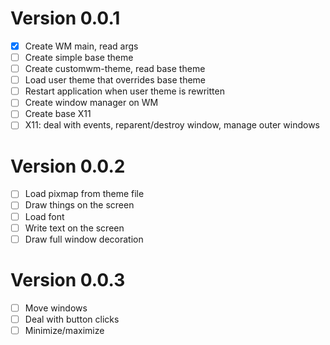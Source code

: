 # Version 0.0.1

- [x] Create WM main, read args
- [ ] Create simple base theme
- [ ] Create customwm-theme, read base theme
- [ ] Load user theme that overrides base theme
- [ ] Restart application when user theme is rewritten
- [ ] Create window manager on WM
- [ ] Create base X11
- [ ] X11: deal with events, reparent/destroy window, manage outer windows

# Version 0.0.2

- [ ] Load pixmap from theme file
- [ ] Draw things on the screen
- [ ] Load font
- [ ] Write text on the screen
- [ ] Draw full window decoration

# Version 0.0.3

- [ ] Move windows
- [ ] Deal with button clicks
- [ ] Minimize/maximize